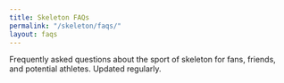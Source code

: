 ```yaml
---
title: Skeleton FAQs
permalink: "/skeleton/faqs/"
layout: faqs
---
```


Frequently asked questions about the sport of skeleton for fans, friends, and potential athletes. Updated regularly.
